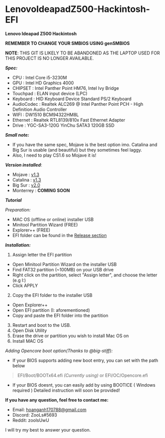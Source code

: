 # LenovoIdeapadZ500-Hackintosh-EFI

**Lenovo Ideapad Z500 Hackintosh**

**REMEMBER TO CHANGE YOUR SMBIOS USING genSMBIOS**

**NOTE**: THIS GIT IS LIKELY TO BE ABANDONED AS THE LAPTOP USED FOR THIS PROJECT IS NO LONGER AVAILABLE.

**_Spec:_**
- CPU :                 Intel Core i5-3230M
- GPU :                 Intel HD Graphics 4000
- CHIPSET :             Intel Panther Point HM76, Intel Ivy Bridge
- Touchpad :            ELAN input device (LPC)
- Keyboard :            HID Keyboard Device
  	                    Standard PS/2 Keyboard
- AudioCodec :          Realtek ALC269 @ Intel Panther Point PCH - High Definition Audio Controller
- WIFI :               	DW1510 BCM94322HM8L
- Ethernet :            Realtek RTL8139/810x Fast Ethernet Adapter
- Drive :               YGC-SA3-120G YinChu SATA3 120GB SSD

**_Small note:_**
- If you have the same spec, Mojave is the best option imo. Catalina and Big Sur is usable (and beautiful) but they sometimes feel laggy.
- Also, I need to play CS1.6 so Mojave it is!

**_Version installed_**:
* Mojave : [v1.3](https://github.com/j0hnVu/IdeapadZ500-HACKINTOSH-EFI/releases/tag/v1.3)
* Catalina : [v1.3](https://github.com/j0hnVu/IdeapadZ500-HACKINTOSH-EFI/releases/tag/v1.3) 
* Big Sur : [v2.0](https://github.com/j0hnVu/IdeapadZ500-HACKINTOSH-EFI/releases/tag/v2.0)
* Monterrey : **COMING SOON**

**_Tutorial_**

_Preparation:_
* MAC OS (offline or online) installer USB
* Minitool Partition Wizard (FREE)
* Explorer++ (FREE)
* EFI folder can be found in the [Release section](https://github.com/j0hnVu/IdeapadZ500-HACKINTOSH-EFI/releases)

**_Installation:_** 
1.  Assign letter the EFI partition 
* Open Minitool Partition Wizard on the installer USB
* Find FAT32 partition (~100MB) on your USB drive
* Right click on the partition, select "Assign letter", and choose the letter (e.g I:)
* Click APPLY
2.  Copy the EFI folder to the installer USB
* Open Explorer++
* Open EFI partition (I: aforementioned)
* Copy and paste the EFI folder into the partition
3.  Restart and boot to the USB.
4.  Open Disk Utility 
5.  Erase the drive or partition you wish to install Mac OS on
6.  Install MAC OS

_Adding Opencore boot option(Thanks to @big-stiff):_
- If your BIOS supports adding new boot entry, you can set with the path below
> EFI/Boot/BOOTx64.efi *(Currently using)*
or
> EFI/OC/Opencore.efi
- If your BIOS doesnt, you can easily add by using BOOTICE ( Windows required )
Detailed instruction will soon be provided!

**If you have any question, feel free to contact me:**

- Email:   hoanganh170788@gmail.com
- Discord: ZooLs#5693
- Reddit:  zoolsUwU

I will try my best to answer your question.

